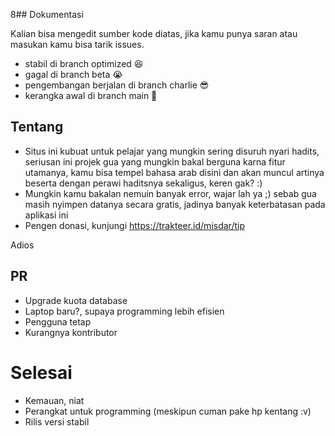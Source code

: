 8## Dokumentasi

Kalian bisa mengedit sumber kode diatas, jika kamu punya saran atau masukan
kamu bisa tarik issues.

- stabil di branch optimized 😆
- gagal di branch beta 😭
- pengembangan berjalan di branch charlie 😎
- kerangka awal di branch main 👣

## Tentang

- Situs ini kubuat untuk pelajar yang mungkin sering disuruh nyari hadits, seriusan ini projek gua yang mungkin bakal berguna karna fitur utamanya, kamu bisa tempel bahasa arab disini dan akan muncul artinya beserta dengan perawi haditsnya sekaligus, keren gak? :) 
- Mungkin kamu bakalan nemuin banyak error, wajar lah ya ;) sebab gua masih nyimpen datanya secara gratis, jadinya banyak keterbatasan pada aplikasi ini
- Pengen donasi, kunjungi https://trakteer.id/misdar/tip

Adios

## PR

- Upgrade kuota database
- Laptop baru?, supaya programming lebih efisien
- Pengguna tetap
- Kurangnya kontributor

# Selesai

- Kemauan, niat
- Perangkat untuk programming (meskipun cuman pake hp kentang :v)
- Rilis versi stabil
